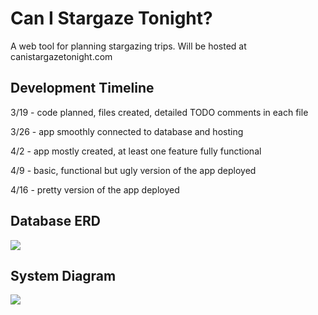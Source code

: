 # Can I Stargaze Tonight?
A web tool for planning stargazing trips.
Will be hosted at canistargazetonight.com

## Development Timeline
3/19 - code planned, files created, detailed TODO comments in each file

3/26 - app smoothly connected to database and hosting

4/2 - app mostly created, at least one feature fully functional

4/9 - basic, functional but ugly version of the app deployed

4/16 - pretty version of the app deployed

## Database ERD
<img src="https://github.com/user-attachments/assets/9c11f028-00ce-4504-8ce1-8995933d6af0" max-height="250" />

## System Diagram

<img src="https://github.com/user-attachments/assets/742904ed-dea5-4f6c-b00f-7556b882ccba" max-height="250" />


